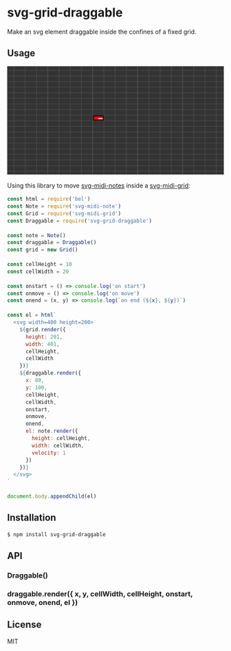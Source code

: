 # svg-grid-draggable

Make an svg element draggable inside the confines of a fixed grid.

## Usage

![screenshot](screenshot.png)

Using this library to move [svg-midi-notes](https://github.com/juliangruber/svg-midi-note) inside a [svg-midi-grid](https://github.com/juliangruber/svg-midi-grid):

```js
const html = require('bel')
const Note = require('svg-midi-note')
const Grid = require('svg-midi-grid')
const Draggable = require('svg-grid-draggable')

const note = Note()
const draggable = Draggable()
const grid = new Grid()

const cellHeight = 10
const cellWidth = 20

const onstart = () => console.log('on start')
const onmove = () => console.log('on move')
const onend = (x, y) => console.log(`on end (${x}, ${y})`)

const el = html`
  <svg width=400 height=200>
    ${grid.render({
      height: 201,
      width: 401,
      cellHeight,
      cellWidth
    })}
    ${draggable.render({
      x: 80,
      y: 100,
      cellHeight,
      cellWidth,
      onstart,
      onmove,
      onend,
      el: note.render({
        height: cellHeight,
        width: cellWidth,
        velocity: 1
      })
    })}
  </svg>
`

document.body.appendChild(el)
```

## Installation

```bash
$ npm install svg-grid-draggable
```

## API

### Draggable()
### draggable.render({ x, y, cellWidth, cellHeight, onstart, onmove, onend, el })

## License

MIT
